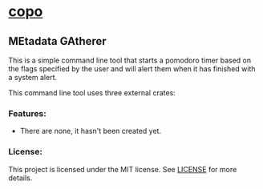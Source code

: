 # [copo](https://github.com/MetallicSquid/rust-cmd-line-tools/tree/master/copo)

## **MEtadata GAtherer**

This is a simple command line tool that starts a pomodoro timer based on the flags specified by the user and will alert them when it has finished with a system alert.

This command line tool uses three external crates:

### Features:

* There are none, it hasn't been created yet.

### License:

This project is licensed under the MIT license. See [LICENSE](https://github.com/MetallicSquid/rust-cmd-line-tools/blob/master/LICENSE) for more details.
